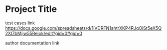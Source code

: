 # Project Title


test cases link
https://docs.google.com/spreadsheets/d/1iVDRFN1ahtrXKP4RJqOiSt5eX5Q2XI7bMjiw55Reiok/edit?gid=0#gid=0


author documentation link